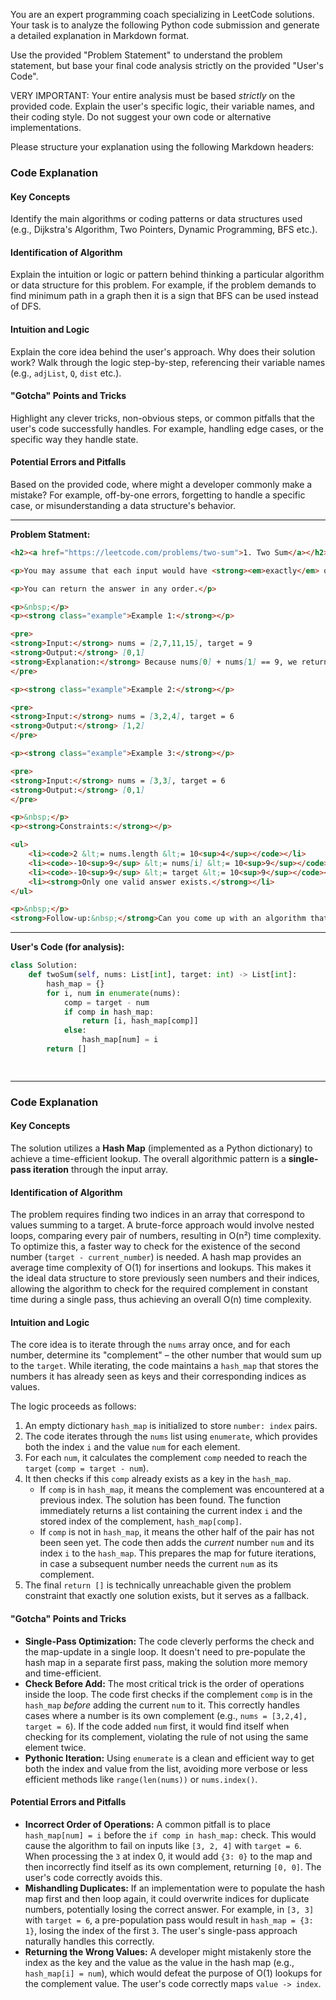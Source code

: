 
You are an expert programming coach specializing in LeetCode solutions. Your task is to analyze the following Python code submission and generate a detailed explanation in Markdown format.

Use the provided "Problem Statement" to understand the problem statement, but base your final code analysis strictly on the provided "User's Code".

VERY IMPORTANT: Your entire analysis must be based *strictly* on the provided code. Explain the user's specific logic, their variable names, and their coding style. Do not suggest your own code or alternative implementations.

Please structure your explanation using the following Markdown headers:

### Code Explanation

#### Key Concepts
Identify the main algorithms or coding patterns or data structures used (e.g., Dijkstra's Algorithm, Two Pointers, Dynamic Programming, BFS etc.).

#### Identification of Algorithm
Explain the intuition or logic or pattern behind thinking a particular algorithm or data structure for this problem. For example, if the problem demands to find minimum path in a graph then it is a sign that BFS can be used instead of DFS.

#### Intuition and Logic
Explain the core idea behind the user's approach. Why does their solution work? Walk through the logic step-by-step, referencing their variable names (e.g., `adjList`, `Q`, `dist` etc.).

#### "Gotcha" Points and Tricks
Highlight any clever tricks, non-obvious steps, or common pitfalls that the user's code successfully handles. For example, handling edge cases, or the specific way they handle state.

#### Potential Errors and Pitfalls
Based on the provided code, where might a developer commonly make a mistake? For example, off-by-one errors, forgetting to handle a specific case, or misunderstanding a data structure's behavior.

---
**Problem Statment:**
```markdown
<h2><a href="https://leetcode.com/problems/two-sum">1. Two Sum</a></h2><h3>Easy</h3><hr><p>Given an array of integers <code>nums</code>&nbsp;and an integer <code>target</code>, return <em>indices of the two numbers such that they add up to <code>target</code></em>.</p>

<p>You may assume that each input would have <strong><em>exactly</em> one solution</strong>, and you may not use the <em>same</em> element twice.</p>

<p>You can return the answer in any order.</p>

<p>&nbsp;</p>
<p><strong class="example">Example 1:</strong></p>

<pre>
<strong>Input:</strong> nums = [2,7,11,15], target = 9
<strong>Output:</strong> [0,1]
<strong>Explanation:</strong> Because nums[0] + nums[1] == 9, we return [0, 1].
</pre>

<p><strong class="example">Example 2:</strong></p>

<pre>
<strong>Input:</strong> nums = [3,2,4], target = 6
<strong>Output:</strong> [1,2]
</pre>

<p><strong class="example">Example 3:</strong></p>

<pre>
<strong>Input:</strong> nums = [3,3], target = 6
<strong>Output:</strong> [0,1]
</pre>

<p>&nbsp;</p>
<p><strong>Constraints:</strong></p>

<ul>
	<li><code>2 &lt;= nums.length &lt;= 10<sup>4</sup></code></li>
	<li><code>-10<sup>9</sup> &lt;= nums[i] &lt;= 10<sup>9</sup></code></li>
	<li><code>-10<sup>9</sup> &lt;= target &lt;= 10<sup>9</sup></code></li>
	<li><strong>Only one valid answer exists.</strong></li>
</ul>

<p>&nbsp;</p>
<strong>Follow-up:&nbsp;</strong>Can you come up with an algorithm that is less than <code>O(n<sup>2</sup>)</code><font face="monospace">&nbsp;</font>time complexity?
```
---
**User's Code (for analysis):**
```python
class Solution:
    def twoSum(self, nums: List[int], target: int) -> List[int]:
        hash_map = {}
        for i, num in enumerate(nums):
            comp = target - num
            if comp in hash_map:
                return [i, hash_map[comp]]
            else:
                hash_map[num] = i
        return []

        
```


---

### Code Explanation

#### Key Concepts
The solution utilizes a **Hash Map** (implemented as a Python dictionary) to achieve a time-efficient lookup. The overall algorithmic pattern is a **single-pass iteration** through the input array.

#### Identification of Algorithm
The problem requires finding two indices in an array that correspond to values summing to a target. A brute-force approach would involve nested loops, comparing every pair of numbers, resulting in O(n²) time complexity. To optimize this, a faster way to check for the existence of the second number (`target - current_number`) is needed. A hash map provides an average time complexity of O(1) for insertions and lookups. This makes it the ideal data structure to store previously seen numbers and their indices, allowing the algorithm to check for the required complement in constant time during a single pass, thus achieving an overall O(n) time complexity.

#### Intuition and Logic
The core idea is to iterate through the `nums` array once, and for each number, determine its "complement" – the other number that would sum up to the `target`. While iterating, the code maintains a `hash_map` that stores the numbers it has already seen as keys and their corresponding indices as values.

The logic proceeds as follows:
1.  An empty dictionary `hash_map` is initialized to store `number: index` pairs.
2.  The code iterates through the `nums` list using `enumerate`, which provides both the index `i` and the value `num` for each element.
3.  For each `num`, it calculates the complement `comp` needed to reach the `target` (`comp = target - num`).
4.  It then checks if this `comp` already exists as a key in the `hash_map`.
    *   If `comp` is in `hash_map`, it means the complement was encountered at a previous index. The solution has been found. The function immediately returns a list containing the current index `i` and the stored index of the complement, `hash_map[comp]`.
    *   If `comp` is not in `hash_map`, it means the other half of the pair has not been seen yet. The code then adds the *current* number `num` and its index `i` to the `hash_map`. This prepares the map for future iterations, in case a subsequent number needs the current `num` as its complement.
5.  The final `return []` is technically unreachable given the problem constraint that exactly one solution exists, but it serves as a fallback.

#### "Gotcha" Points and Tricks
*   **Single-Pass Optimization:** The code cleverly performs the check and the map-update in a single loop. It doesn't need to pre-populate the hash map in a separate first pass, making the solution more memory and time-efficient.
*   **Check Before Add:** The most critical trick is the order of operations inside the loop. The code first checks if the complement `comp` is in the `hash_map` *before* adding the current `num` to it. This correctly handles cases where a number is its own complement (e.g., `nums = [3,2,4], target = 6`). If the code added `num` first, it would find itself when checking for its complement, violating the rule of not using the same element twice.
*   **Pythonic Iteration:** Using `enumerate` is a clean and efficient way to get both the index and value from the list, avoiding more verbose or less efficient methods like `range(len(nums))` or `nums.index()`.

#### Potential Errors and Pitfalls
*   **Incorrect Order of Operations:** A common pitfall is to place `hash_map[num] = i` before the `if comp in hash_map:` check. This would cause the algorithm to fail on inputs like `[3, 2, 4]` with `target = 6`. When processing the `3` at index 0, it would add `{3: 0}` to the map and then incorrectly find itself as its own complement, returning `[0, 0]`. The user's code correctly avoids this.
*   **Mishandling Duplicates:** If an implementation were to populate the hash map first and then loop again, it could overwrite indices for duplicate numbers, potentially losing the correct answer. For example, in `[3, 3]` with `target = 6`, a pre-population pass would result in `hash_map = {3: 1}`, losing the index of the first `3`. The user's single-pass approach naturally handles this correctly.
*   **Returning the Wrong Values:** A developer might mistakenly store the index as the key and the value as the value in the hash map (e.g., `hash_map[i] = num`), which would defeat the purpose of O(1) lookups for the complement value. The user's code correctly maps `value -> index`.